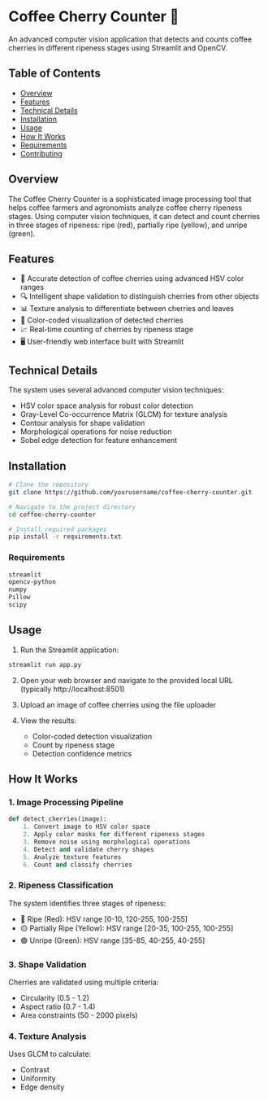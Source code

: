 # Coffee Cherry Counter 🍒

An advanced computer vision application that detects and counts coffee cherries in different ripeness stages using Streamlit and OpenCV.

## Table of Contents
- [Overview](#overview)
- [Features](#features)
- [Technical Details](#technical-details)
- [Installation](#installation)
- [Usage](#usage)
- [How It Works](#how-it-works)
- [Requirements](#requirements)
- [Contributing](#contributing)

## Overview

The Coffee Cherry Counter is a sophisticated image processing tool that helps coffee farmers and agronomists analyze coffee cherry ripeness stages. Using computer vision techniques, it can detect and count cherries in three stages of ripeness: ripe (red), partially ripe (yellow), and unripe (green).

## Features

- 🎯 Accurate detection of coffee cherries using advanced HSV color ranges
- 🔍 Intelligent shape validation to distinguish cherries from other objects
- 📊 Texture analysis to differentiate between cherries and leaves
- 🎨 Color-coded visualization of detected cherries
- 📈 Real-time counting of cherries by ripeness stage
- 🖥️ User-friendly web interface built with Streamlit

## Technical Details

The system uses several advanced computer vision techniques:
- HSV color space analysis for robust color detection
- Gray-Level Co-occurrence Matrix (GLCM) for texture analysis
- Contour analysis for shape validation
- Morphological operations for noise reduction
- Sobel edge detection for feature enhancement

## Installation

```bash
# Clone the repository
git clone https://github.com/yourusername/coffee-cherry-counter.git

# Navigate to the project directory
cd coffee-cherry-counter

# Install required packages
pip install -r requirements.txt
```

### Requirements
```txt
streamlit
opencv-python
numpy
Pillow
scipy
```

## Usage

1. Run the Streamlit application:
```bash
streamlit run app.py
```

2. Open your web browser and navigate to the provided local URL (typically http://localhost:8501)

3. Upload an image of coffee cherries using the file uploader

4. View the results:
   - Color-coded detection visualization
   - Count by ripeness stage
   - Detection confidence metrics

## How It Works

### 1. Image Processing Pipeline
```python
def detect_cherries(image):
    1. Convert image to HSV color space
    2. Apply color masks for different ripeness stages
    3. Remove noise using morphological operations
    4. Detect and validate cherry shapes
    5. Analyze texture features
    6. Count and classify cherries
```

### 2. Ripeness Classification
The system identifies three stages of ripeness:
- 🔴 Ripe (Red): HSV range [0-10, 120-255, 100-255]
- 🟡 Partially Ripe (Yellow): HSV range [20-35, 100-255, 100-255]
- 🟢 Unripe (Green): HSV range [35-85, 40-255, 40-255]

### 3. Shape Validation
Cherries are validated using multiple criteria:
- Circularity (0.5 - 1.2)
- Aspect ratio (0.7 - 1.4)
- Area constraints (50 - 2000 pixels)

### 4. Texture Analysis
Uses GLCM to calculate:
- Contrast
- Uniformity
- Edge density
